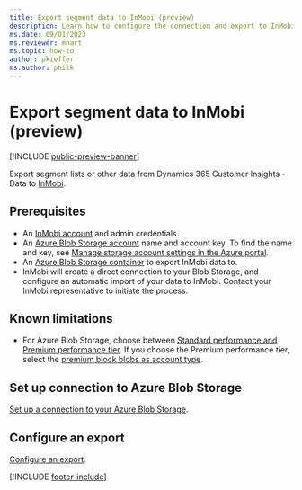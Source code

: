 ```yaml
---
title: Export segment data to InMobi (preview)
description: Learn how to configure the connection and export to InMobi.
ms.date: 09/01/2023
ms.reviewer: mhart
ms.topic: how-to
author: pkieffer
ms.author: philk
---
```


# Export segment data to InMobi (preview)

[!INCLUDE [public-preview-banner](includes/public-preview-banner.md)]

Export segment lists or other data from Dynamics 365 Customer Insights - Data to [InMobi](https://www.inmobi.com/).

## Prerequisites

- An [InMobi account](https://www.inmobi.com/) and admin credentials.
- An [Azure Blob Storage account](/azure/storage/blobs/create-data-lake-storage-account) name and account key. To find the name and key, see [Manage storage account settings in the Azure portal](/azure/storage/common/storage-account-manage).
- An [Azure Blob Storage container](/azure/storage/blobs/storage-quickstart-blobs-portal#create-a-container) to export InMobi data to.
- InMobi will create a direct connection to your Blob Storage, and configure an automatic import of your data to InMobi. Contact your InMobi representative to initiate the process.

## Known limitations

- For Azure Blob Storage, choose between [Standard performance and Premium performance tier](/azure/storage/blobs/storage-blob-performance-tiers). If you choose the Premium performance tier, select the [premium block blobs as account type](/azure/storage/common/storage-account-overview#types-of-storage-accounts).

## Set up connection to Azure Blob Storage

[Set up a connection to your Azure Blob Storage](export-azure-blob-storage.md).

## Configure an export

[Configure an export](export-azure-blob-storage.md#configure-an-export).

[!INCLUDE [footer-include](includes/footer-banner.md)]
